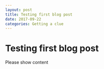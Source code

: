 ```yaml
---
layout: post
title: Testing first blog post
date: 2017-09-22
categories: Getting a clue
---
```



# Testing first blog post

Please show content
